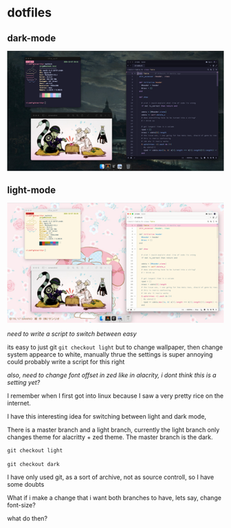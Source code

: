 # dotfiles

## dark-mode

![dark.png](dark.png)

## light-mode

![light.png](light.png)

*need to write a script to switch between easy*

its easy to just git ```git checkout light``` but 
to change wallpaper, then change system appearce to
white, manually thrue the settings is super annoying
could probably write a script for this right

*also, need to change font offset in zed like in alacrity, i dont think this is a setting yet?*

I remember when I first got into linux because I saw a very pretty 
rice on the internet.

I have this interesting idea for switching between light and dark mode,

There is a master branch and a light branch, currently the light
branch only changes theme for alacritty + zed theme. The master branch
is the dark.

```
git checkout light

git checkout dark
```

I have only used git, as a sort of archive, not as source controll, so I have 
some doubts

What if i make a change that i want both branches to have, lets say, change font-size?

what do then?
